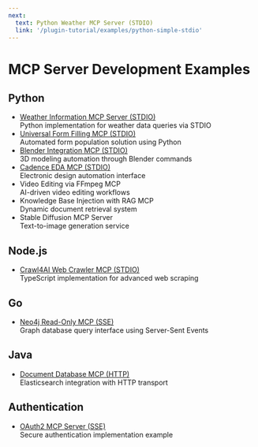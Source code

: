```yaml
---
next:
  text: Python Weather MCP Server (STDIO)
  link: '/plugin-tutorial/examples/python-simple-stdio'
---
```


# MCP Server Development Examples

## Python
- [Weather Information MCP Server (STDIO)](./python-simple-stdio)  
  Python implementation for weather data queries via STDIO
- [Universal Form Filling MCP (STDIO)](./python-form-stdio)  
  Automated form population solution using Python
- [Blender Integration MCP (STDIO)](./python-blender-stdio)  
  3D modeling automation through Blender commands
- [Cadence EDA MCP (STDIO)](./python-cadence-stdio)  
  Electronic design automation interface
- Video Editing via FFmpeg MCP  
  AI-driven video editing workflows
- Knowledge Base Injection with RAG MCP  
  Dynamic document retrieval system
- Stable Diffusion MCP Server  
  Text-to-image generation service

## Node.js
- [Crawl4AI Web Crawler MCP (STDIO)](./typescript-crawl4ai-stdio)  
  TypeScript implementation for advanced web scraping

## Go
- [Neo4j Read-Only MCP (SSE)](./go-neo4j-sse)  
  Graph database query interface using Server-Sent Events

## Java
- [Document Database MCP (HTTP)](./java-es-http)  
  Elasticsearch integration with HTTP transport

## Authentication
- [OAuth2 MCP Server (SSE)](./sse-oauth2)  
  Secure authentication implementation example

